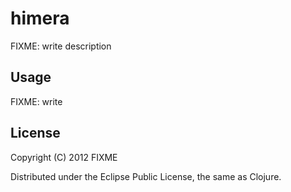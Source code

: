 # himera

FIXME: write description

## Usage

FIXME: write

## License

Copyright (C) 2012 FIXME

Distributed under the Eclipse Public License, the same as Clojure.
